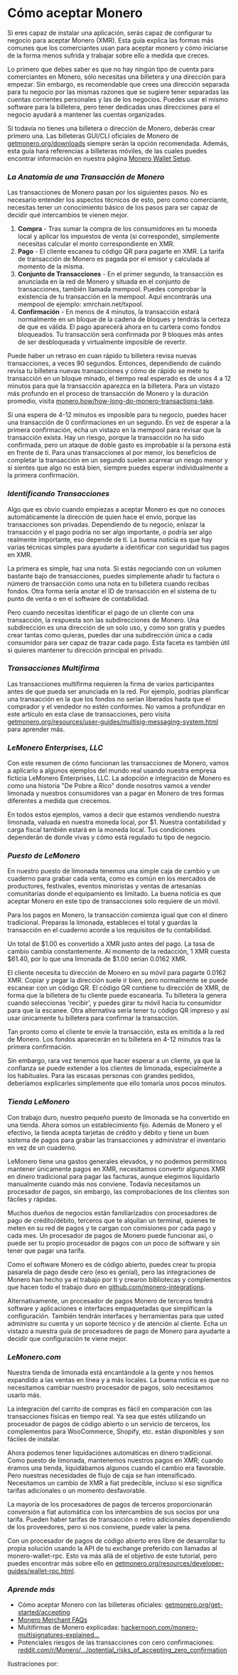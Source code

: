 # Cómo aceptar Monero

Si eres capaz de instalar una aplicación, serás capaz de configurar tu negocio para aceptar Monero (XMR). Esta guía explica las formas más comunes que los comerciantes usan para aceptar monero y cómo iniciarse de la forma menos sufrida y trabajar sobre ello a medida que creces.

Lo primero que debes saber es que no hay ningún tipo de cuenta para comerciantes en Monero, sólo necesitas una billetera y una dirección para empezar. Sin embargo, es recomendable que crees una dirección separada para tu negocio por las mismas razones que se sugiere tener separadas las cuentas corrientes personales y las de los negocios. Puedes usar el mismo software para la billetera, pero tener dedicadas unas direcciones para el negocio ayudará a mantener las cuentas organizadas.

Si todavía no tienes una billetera o dirección de Monero, deberás crear primero una. Las billeteras GUI/CLI oficiales de Monero de [getmonero.org/downloads](https://www.getmonero.org/downloads/) siempre serán la opción recomendada. Además, esta guía hará referencias a billeteras móviles, de las cuales puedes encontrar información en nuestra página [Monero Wallet Setup](https://www.monerooutreach.org/stories/monero-wallet-quickstart.html).

### _La Anatomía de una Transacción de Monero_

Las transacciones de Monero pasan por los siguientes pasos. No es necesario entender los aspectos técnicos de esto, pero como comerciante, necesitas tener un conocimiento básico de los pasos para ser capaz de decidir qué intercambios te vienen mejor.

1. **Compra** - Tras sumar la compra de los consumidores en tu moneda local y aplicar los impuestos de venta (si corresponde), simplemente necesitas calcular el monto correspondiente en XMR.
2. **Pago** - El cliente escanea tu código QR para pagarte en XMR. La tarifa de transacción de Monero es pagada por el emisor y calculada al momento de la misma.
3. **Conjunto de Transacciones** - En el primer segundo, la transacción es anunciada en la red de Monero y situada en el conjunto de transacciones, también llamada mempool. Puedes comprobar la existencia de tu transacción en la mempool. Aquí encontrarás una mempool de ejemplo: xmrchain.net/txpool.
4. **Confirmación** - En menos de 4 minutos, la transacción estará normalmente en un bloque de la cadena de bloques y tendrás la certeza de que es válida. El pago aparecerá ahora en tu cartera como fondos bloqueados. Tu transacción será confirmada por 9 bloques más antes de ser desbloqueada y virtualmente imposible de revertir.

Puede haber un retraso en cuan rápido tu billetera revisa nuevas transacciones, a veces 90 segundos. Entonces, dependiendo de cuándo revisa tu billetera nuevas transacciones y cómo de rápido se mete tu transacción en un bloque minado, el tiempo real esperado es de unos 4 a 12 minutos para que la transacción aparezca en la billetera. Para un vistazo más profundo en el proceso de transacción de Monero y la duración promedio, visita [monero.how/how-long-do-monero-transactions-take](https://www.monero.how/how-long-do-monero-transactions-take).

Si una espera de 4-12 minutos es imposible para tu negocio, puedes hacer una transacción de 0 confirmaciones en un segundo. En vez de esperar a la primera confirmación, echa un vistazo en la mempool para revisar que la transacción exista. Hay un riesgo, porque la transacción no ha sido confirmada, pero un ataque de doble gasto es improbable si la persona está en frente de tí. Para unas transacciones al por menor, los beneficios de completar la transacción en un segundo suelen acarrear un riesgo menor y si sientes que algo no está bien, siempre puedes esperar individualmente a la primera confirmación.

### _Identificando Transacciones_

Algo que es obvio cuando empiezas a aceptar Monero es que no conoces automáticamente la dirección de quien hace el envío, porque las transacciones son privadas. Dependiendo de tu negocio, enlazar la transacción y el pago podría no ser algo importante, o podría ser algo realmente importante, eso depende de tí. La buena noticia es que hay varias técnicas simples para ayudarte a identificar con seguridad tus pagos en XMR.

La primera es simple, haz una nota. Si estás negociando con un volumen bastante bajo de transacciones, puedes simplemente añadir tu factura o número de transacción como una nota en tu billetera cuando recibas fondos. Otra forma sería anotar el ID de transacción en el sistema de tu punto de venta o en el software de contabilidad.

Pero cuando necesitas identificar el pago de un cliente con una transacción, la respuesta son las subdirecciones de Monero. Una subdirección es una dirección de un solo uso, y como son gratis y puedes crear tantas como quieras, puedes dar una subdirección única a cada consumidor para ser capaz de trazar cada pago. Esta faceta es también útil si quieres mantener tu dirección principal en privado.

### _Transacciones Multifirma_

Las transacciones multifirma requieren la firma de varios participantes antes de que pueda ser anunciada en la red. Por ejemplo, podrías planificar una transacción en la que los fondos no serían liberados hasta que el comprador y el vendedor no estén conformes. No vamos a profundizar en este artículo en esta clase de transacciones, pero visita [getmonero.org/resources/user-guides/multisig-messaging-system.html](https://www.getmonero.org/resources/user-guides/multisig-messaging-system.html) para aprender más.

### _LeMonero Enterprises, LLC_

Con este resumen de cómo funcionan las transacciones de Monero, vamos a aplicarlo a algunos ejemplos del mundo real usando nuestra empresa ficticia LeMonero Enterprises, LLC. La adopción e integración de Monero es como una historia "De Pobre a Rico" donde nosotros vamos a vender limonada y nuestros consumidores van a pagar en Monero de tres formas diferentes a medida que crecemos.

En todos estos ejemplos, vamos a decir que estamos vendiendo nuestra limonada, valuada en nuestra moneda local, por $1. Nuestra contabilidad y carga fiscal también estará en la moneda local. Tus condiciones dependerán de donde vivas y cómo está regulado tu tipo de negocio.

### _Puesto de LeMonero_

En nuestro puesto de limonada tenemos una simple caja de cambio y un cuaderno para grabar cada venta, como es común en los mercados de productores, festivales, eventos minoristas y ventas de artesanías comunitarias donde el equipamiento es limitado. La buena noticia es que aceptar Monero en este tipo de transacciones solo requiere de un móvil.

Para los pagos en Monero, la transacción comienza igual que con el dinero tradicional. Preparas la limonada, estableces el total y guardas la transacción en el cuaderno acorde a los requisitos de tu contabilidad.

Un total de $1.00 es convertido a XMR justo antes del pago. La tasa de cambio cambia constantemente. Al momento de la redacción, 1 XMR cuesta $61.40, por lo que una limonada de $1.00 serían 0.0162 XMR.

El cliente necesita tu dirección de Monero en su móvil para pagarte 0.0162 XMR. Copiar y pegar la dirección suele ir bien, pero normalmente se puede escanear con un código QR. El código QR contiene tu dirección de XMR, de forma que la billetera de tu cliente puede escanearla. Tu billetera la genera cuando seleccionas 'recibir', y puedes girar tu móvil hacia tu consumidor para que la escanee. Otra alternativa sería tener tu código QR impreso y así usar únicamente tu billetera para confirmar la transacción.

Tan pronto como el cliente te envíe la transacción, esta es emitida a la red de Monero. Los fondos aparecerán en tu billetera en 4-12 minutos tras la primera confirmación.

Sin embargo, rara vez tenemos que hacer esperar a un cliente, ya que la confianza se puede extender a los clientes de limonada, especialmente a los habituales. Para las escasas personas con grandes pedidos, deberíamos explicarles simplemente que ello tomaría unos pocos minutos.

### _Tienda LeMonero_

Con trabajo duro, nuestro pequeño puesto de limonada se ha convertido en una tienda. Ahora somos un establecimiento fijo. Además de Monero y el efectivo, la tienda acepta tarjetas de crédito y débito y tiene un buen sistema de pagos para grabar las transacciones y administrar el inventario en vez de un cuaderno.

LeMonero tiene una gastos generales elevados, y no podemos permitirnos mantener únicamente pagos en XMR, necesitamos convertir algunos XMR en dinero tradicional para pagar las facturas, aunque elegimos liquidarlo manualmente cuando más nos conviene. Todavía necesitamos un procesador de pagos, sin embargo, las comprobaciones de los clientes son fáciles y rápidas.

Muchos dueños de negocios están familiarizados con procesadores de pago de crédito/débito, terceros que te alquilan un terminal, quienes te meten en su red de pagos y te cargan con comisiones por cada pago y cada mes. Un procesador de pagos de Monero puede funcionar así, o puede ser tu propio procesador de pagos con un poco de software y sin tener que pagar una tarifa.

Como el software Monero es de código abierto, puedes crear tu propia pasarela de pago desde cero (eso es genial), pero las integraciones de Monero han hecho ya el trabajo por ti y crearon bibliotecas y complementos que hacen todo el trabajo duro en [github.com/monero-integrations](https://github.com/monero-integrations).

Alternativamente, un procesador de pagos Monero de terceros tendrá software y aplicaciones e interfaces empaquetadas que simplifican la configuración. También tendrán interfaces y herramientas para que usted administre su cuenta y un soporte técnico y de atención al cliente. Echa un vistazo a nuestra guía de procesadores de pago de Monero para ayudarte a decidir que configuración te viene mejor.

### _LeMonero.com_

Nuestra tienda de limonada está encantándole a la gente y nos hemos expandido a las ventas en línea y a más locales. La buena noticia es que no necesitamos cambiar nuestro procesador de pagos, solo necesitamos usarlo más.

La integración del carrito de compras es fácil en comparación con las transacciones físicas en tiempo real. Ya sea que estés utilizando un procesador de pagos de código abierto o un servicio de terceros, los complementos para WooCommerce, Shopify, etc. están disponibles y son fáciles de instalar.

Ahora podemos tener liquidaciónes automáticas en dinero tradicional. Como puesto de limonada, mantenemos nuestros pagos en XMR; cuando éramos una tienda, liquidábamos algunos cuando el cambio era favorable. Pero nuestras necesidades de flujo de caja se han intensificado. Necesitamos un cambio de XMR a fiat predecible, incluso si eso significa tarifas adicionales o un momento desfavorable.

La mayoría de los procesadores de pagos de terceros proporcionarán conversión a fiat automática con los intercambios de sus socios por una tarifa. Pueden haber tarifas de transacción o retiro adicionales dependiendo de los proveedores, pero si nos conviene, puede valer la pena.

Con un procesador de pagos de código abierto eres libre de desarrollar tu propia solución usando la API de tu exchange preferido con llamadas al monero-wallet-rpc. Esto va más allá de el objetivo de este tutorial, pero puedes encontrar más sobre ello en [getmonero.org/resources/developer-guides/wallet-rpc.html](https://www.getmonero.org/resources/developer-guides/wallet-rpc.html).

### _Aprende más_

- Cómo aceptar Monero con las billeteras oficiales: [getmonero.org/get-started/accepting](https://www.getmonero.org/get-started/accepting/)
- [Monero Merchant FAQs](https://www.monerooutreach.org/merchants/monero-merchant-faqs.html)
- Multifirmas de Monero explicadas: [hackernoon.com/monero-multisignatures-explained...](https://hackernoon.com/monero-multisignatures-explained-46b247b098a7)
- Potenciales riesgos de las transacciones con cero confirmaciones: [reddit.com/r/Monero/.../potential_risks_of_accepting_zero_confirmation](https://www.reddit.com/r/Monero/comments/7s937y/potential_risks_of_accepting_zero_confirmation/)

Ilustraciones por: